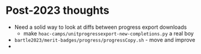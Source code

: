 # Post-2023 thoughts

* Need a solid way to look at diffs between progress export downloads
  * make `hoac-camps/unitprogressexport-new-completions.py` a real boy
* `bartle2023/merit-badges/progress/progressCopy.sh` - move and improve
* 
